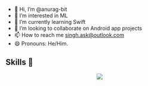 - 👋 Hi, I’m @anurag-bit
- 👀 I’m interested in ML
- 🌱 I’m currently learning Swift 
- 💞️ I’m looking to collaborate on Android app projects
- 📫 How to reach me singh.ask@outlook.com
- 😄 Pronouns: He/Him.
## Skills 🚀

<p align="center">
  <a href="https://skillicons.dev">
    <img src="https://skillicons.dev/icons?i=js,ts,solidity,nodejs,sass,tailwindcss,react,nextjs,firebase,supabase,figma,vscode,git" />
  </a>
</p>


 





<!---
anurag-bit/anurag-bit is a ✨ special ✨ repository because its `README.md` (this file) appears on your GitHub profile.
You can click the Preview link to take a look at your changes.
--->
